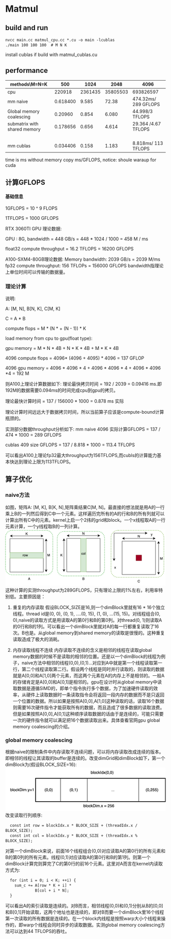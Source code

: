 # Matmul

## build and run

```shell
nvcc main.cc matmul_cpu.cc *.cu -o main -lcublas
./main 100 100 100  # M N K
```

install cublas if build with matmul_cublas.cu

## performance

| methods\M=N=K            | 500    | 1024    | 2048     | 4096                |
| ------------------------ | ------ | ------- | -------- | ------------------- |
| cpu                      | 220918 | 2361435 | 35805503 | 693826597           |
| mm naive                 | 0.618400   | 9.585    | 72.38       | 474.32ms/ 289 GFLOPS |
| Global memory coalescing | 0.20960   | 0.854    | 6.080     | 44.998/3 TFLOPS       |
| submatrix with shared memory | 0.178656 |  0.656      |   4.614    |  29.364 /4.67 TFLOPS    |
|                          |        |         |          |                     |
|                          |        |         |          |                     |
|                          |        |         |          |                     |
|                          |        |         |          |                     |
| mm cublas                | 0.034406   | 0.158     | 1.183      | 8.818ms/ 113 TFLOPS |

time is ms without memory copy  ms/GFLOPS, notice: shoule waraup for cuda

## 计算GFLOPS
#### 基础信息
1GFLOPS = 10 ^ 9 FLOPS

1TFLOPS = 1000 GFLOPS

RTX 3060TI GPU 理论数据:

GPU : 8G, bandwidth = 448 GB/s = 448 * 1024 / 1000 = 458 M / ms

float32 compute throughput = 16.2 TFLOPS = 16200 GFLOPS

A100-SXM4-80GB理论数据:
Memory bandwidth: 2039 GB/s = 2039 M/ms
fp32 compute throughput: 156 TFLOPs = 156000 GFLOPS
bandwidth指理论上单位时间可以传输的数据量。

### 理论计算
说明:

A: [M, N], B[N, K], C[M, K]

C = A * B

compute flops = M * (N * + (N - 1)) * K

load memory from cpu to gpu(float type):

gpu memory = M * N * 4B + N * K * 4B + M * K * 4B



4096 compute flops  = 4096* (4096 + 4095) * 4096 = 137 GFLOP

4096 gpu memory = 4096 * 4096 * 4 + 4096 * 4096 * 4 + 4096 * 4096 *4 = 192 M

则A100上理论计算数据如下:
理论最快拷贝时间 =  192 / 2039 = 0.09416 ms.即192M的数据需要0.094ms的时间完成cpu到gpu的拷贝。

理论最快计算时间 = 137 / 156000 * 1000 = 0.878 ms  实际

理论计算时间远远大于数据拷贝时间，所以当前算子应该是compute-bound计算瓶颈的。


实测部分数据throughput分析如下:
mm naive 4096 实际计算GFLOPS =  137 / 474 * 1000 = 289 GFLOPS

cublas 409 size GFLOPS = 137 / 8.818 * 1000 = 113.4 TFLOPS

可以看出A100上理论fp32最大throughput为156TFLOPS,而cubls的计算能力基本快达到理论上限为113TFLOPS。

## 算子优化
### naive方法
如图，矩阵A: [M, K], B[K, N],矩阵乘结果C[M, N]。最直接的想法就是用A的一行乘上B的一列然后得到C中一个元素。这样遍历完所有的A的行和B的所有列就可以计算出所有C中的元素。kernel上启一个2纬的grid和block。一个x线程取A的一行元素计算，一个y线程取B的一列计算。
![naive](images/matmul_naive.png)
这种计算的实测throughput为289GFLOPS，只有理论上限的1%左右，利用率特别低。主要原因是：
1. 重复的内存读取
假设BLOCK_SIZE是16,则一个dimBlock里就有16 * 16个独立线程。thread id是(0, 0), (0, 1), ....(0, 15), (1, 0), ...(15, 15)。对线程组合(0, 0),naive的读取方式是用读取A的第0行和B的第0列。对thread(0, 1)则读取A的0行和B的1列。可以看出一个dimBlock里就对A的每一行都重复读取了16次。B也是。从global memory到shared memory的读取是很慢的。这种重复读取造成了极大的消耗。

2. 内存读取线程不连续
   内存读取不连续的含义是相邻的线程在读取global memory数据的时候不是读取的相邻的位置。还是以一个dimBlock的线程为例子，naive方法中相邻的线程(0,0),(0,1)...对应到A中就是第一个线程读取第一行，第二个线程读取第二行。假设两个线程是同时并行读取的，则读取的数据就是A[0,0]和A[1,0]两个元素，而这两个元素在A的内存上不是相邻的。一般A的存储肯定是A[0,0]和A[0,1]是相邻的。gpu在设计时从global memory中读取数据是遵循SIMD的，即单个指令执行多个数据，为了加速硬件读取的效率，从硬件上读取数据时一条读取指令会将返回一段内存的数据而不是只返回一个位置的数据。所以如果是按照A[0,0],A[1,0]这种读取的话，读取16个数据则需要16次硬件指令才能获取所有的数据，而且造成了很多数据的读取浪费。但是如果按照A[0,0],A[0,1]这种顺序读取数据的话由于是连续的，可能只需要一次的硬件指令就可以满足把16个数据读取出来。具体查看官网gpu global memory coalescing的介绍。
### global memory coalescing
根据naive的限制条件中内存读取不连续问题，可以将内存读取改成连续的版本。即相邻的线程让其读取的buffer是连续的。改变dimGrid和dimBlock如下，第一个dimBlock为(假设BLOCK_SIZE=16):
![global_memory_coalescing](images/global_memory_coalescing.png)
改变读取行列顺序:
```cuda
  const int row = blockIdx.x * BLOCK_SIZE + (threadIdx.x / BLOCK_SIZE);
  const int col = blockIdx.y * BLOCK_SIZE + (threadIdx.x % BLOCK_SIZE);
```
对第一个dimBlock来说，前面16个线程组合(0,0)对应读取A的第0行的所有元素和B的第0列的所有元素。线程(0,1)对应读取A的第0行和B的第1列。则第一个dimBlock计算完则算完了C的第0行的前16个元素。这里对A而言在kernel内读取方式为:
```cuda
  for (int i = 0; i < K; ++i) {
    sum_c += A[row * K + i] *
             B[col + i * N];
  }
```
可以看出A的索引读取是连续的。对B而言，相邻线程(0,0)和(0,1)分别从B的[0,0]和B[0,1]开始读取，这两个地址也是连续的，即对B而要一个dimBlock里16个线程第一次读取的所有数据是连续的。在一个block内线程是按照warp大小个线程来操作的，即warp个线程会同时异步的读取数据。实测global memory coalescing方法可以达到44 TFLOPS的吞吐。